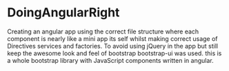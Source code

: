 # DoingAngularRight
Creating an angular app using the correct file structure where each component is nearly like a mini app its self whilst making correct usage of Directives services and factories. To avoid using jQuery in the app but still keep the awesome look and feel of bootstrap bootstrap-ui was used. this is a whole bootstrap library with JavaScript components written in angular.
